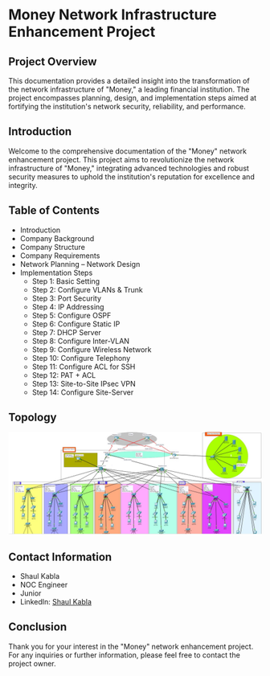 # Money Network Infrastructure Enhancement Project

## Project Overview
This documentation provides a detailed insight into the transformation of the network infrastructure of "Money," a leading financial institution. The project encompasses planning, design, and implementation steps aimed at fortifying the institution's network security, reliability, and performance.

## Introduction
Welcome to the comprehensive documentation of the "Money" network enhancement project. This project aims to revolutionize the network infrastructure of "Money," integrating advanced technologies and robust security measures to uphold the institution's reputation for excellence and integrity.

## Table of Contents
- Introduction
- Company Background
- Company Structure
- Company Requirements
- Network Planning – Network Design
- Implementation Steps
  - Step 1: Basic Setting
  - Step 2: Configure VLANs & Trunk
  - Step 3: Port Security
  - Step 4: IP Addressing
  - Step 5: Configure OSPF
  - Step 6: Configure Static IP
  - Step 7: DHCP Server
  - Step 8: Configure Inter-VLAN
  - Step 9: Configure Wireless Network
  - Step 10: Configure Telephony
  - Step 11: Configure ACL for SSH
  - Step 12: PAT + ACL
  - Step 13: Site-to-Site IPsec VPN
  - Step 14: Configure Site-Server
 
## Topology

![Topology Image](Topology.jpg)

## Contact Information
- Shaul Kabla
- NOC Engineer
- Junior
- LinkedIn: [Shaul Kabla](https://www.linkedin.com/in/shaul-kabla/)
## Conclusion
Thank you for your interest in the "Money" network enhancement project. For any inquiries or further information, please feel free to contact the project owner.
